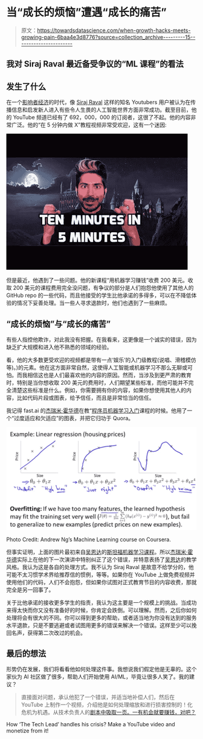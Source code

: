 # 当“成长的烦恼”遭遇“成长的痛苦”

> 原文：<https://towardsdatascience.com/when-growth-hacks-meets-growing-pain-6baa4e3d8776?source=collection_archive---------15----------------------->

## 我对 Siraj Raval 最近备受争议的“ML 课程”的看法

## **发生了什么**

在一个[影响者经济](https://medium.com/@matthewbiggins/welcome-to-the-influencer-economy-5a69be520a10)的时代，像 [Siraj Raval](https://medium.com/u/54526471f9bf?source=post_page-----6baa4e3d8776--------------------------------) 这样的知名 Youtubers 用户被认为在传播信息和启发新人进入有些令人生畏的人工智能世界方面非常成功。截至目前，他的 YouTube 频道已经有了 692，000，000 的订阅者，这很了不起。他的内容非常广泛。他的“在 5 分钟内做 X”教程视频非常受欢迎，这有一个迷因:

![](img/904e9ad9437192b32c038d858e62a2f9.png)

但是最近，他遇到了一些问题。他的新课程“用机器学习赚钱”收费 200 美元。收取 200 美元的课程费用完全没问题，有争议的部分是人们抱怨他使用了其他人的 GitHub repo 的一些代码，而且他接受的学生比他承诺的多得多，可以在不降低体验的情况下妥善处理。当一些人寻求退款时，他们也遇到了一些麻烦。

## **“成长的烦恼”与“成长的痛苦”**

有些人指控他欺诈，对此我没有把握。在我看来，这更像是一个诚实的错误，因为缺乏扩大规模和进入他不熟悉的领域的经验。

看，他的大多数更受欢迎的视频都是带有一点‘娱乐’的入门级教程(说唱、滑稽模仿等)。)的元素。他在这方面非常自然，这使得人工智能或机器学习不那么无聊或可怕。而我相信这也是人们最喜欢他的内容的原因。然而，当涉及到更严肃的教育时，特别是当你想收取 200 美元的费用时，人们期望某些标准，而他可能并不完全清楚这些标准是什么。例如，你需要拥有你的内容，如果你想使用其他人的内容，比如代码片段或图表，给予信任，而且是非常恰当的信任。

我记得 fast.ai 的[杰瑞米·霍华德](https://medium.com/u/34ab754f8c5e?source=post_page-----6baa4e3d8776--------------------------------)在教“[程序员机器学习入门](http://course18.fast.ai/ml)课程的时候。他用了一个“过度适应和欠适应”的图表，并把它归功于 Quora。

![](img/2c43737062ddb43fdb400e7cb9f53c97.png)

Photo Credit: Andrew Ng’s Machine Learning course on Coursera.

但事实证明，上面的图片最初来自[吴恩达](https://medium.com/u/592ce2a67248?source=post_page-----6baa4e3d8776--------------------------------)的[斯坦福机器学习课程](https://www.coursera.org/courses?query=machine%20learning%20andrew%20ng)。所以[杰瑞米·霍华德](https://medium.com/u/34ab754f8c5e?source=post_page-----6baa4e3d8776--------------------------------)实际上在他的下一次演讲中特别纠正了这个错误，并特意表扬了[吴恩达](https://medium.com/u/592ce2a67248?source=post_page-----6baa4e3d8776--------------------------------)的教学风格。我认为这是各自的处理方式。我不认为 Siraj Raval 是故意不给学分的，他可能不太习惯学术界给推荐信的惯例，等等。如果你在 YouTube 上做免费视频并使用他们的代码，人们不会抱怨，但如果你试图对正式教育节目的内容收费，那就完全是另一回事了。

关于比他承诺的接收更多学生的指责，我认为这主要是一个规模上的挑战。当成功来得太快而你又没有准备好的时候，你肯定会跌倒。可以理解。然而，之后你如何处理将会有很大的不同。你可以得到更多的帮助，或者适当地为你没有达到的服务水平退款，只是不要逃避或者试图用更多的错误来解决一个错误。这样至少可以挽回名声，获得第二次改过的机会。

## 最后的想法

形势仍在发展，我们将看看他如何处理这件事。我想说我们假定他是无辜的。这个家伙为 AI 社区做了很多，帮助人们开始使用 AI/ML，毕竟让很多人笑了。我的建议？

> 直接面对问题，承认他犯了一个错误，并适当地补偿人们，然后在 YouTube 上制作一个视频，介绍他是如何处理缩放和进行损害控制的！化危机为机遇。从技术负责人的[剧本中吸取一页。一有机会就要赚钱，对吧？](https://www.youtube.com/watch?v=2pIJoPkh9IU)

How ‘The Tech Lead’ handles his crisis? Make a YouTube video and monetize from it!